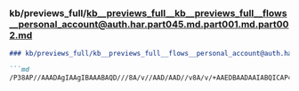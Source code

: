 ### kb/previews_full/kb__previews_full__kb__previews_full__flows__personal_account@auth.har.part045.md.part001.md.part002.md

```md
### kb/previews_full/kb__previews_full__flows__personal_account@auth.har.part045.md.part001.md (part 002)

```md
/P38AP//AAADAgIAAgIBAAABAQD///8A/v//AAD/AAD//v8A/v/+AAEDBAADAAIABQICAP4CAQD+/v0AAwA
```

```

```
